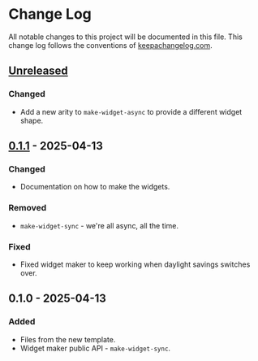 # Change Log
All notable changes to this project will be documented in this file. This change log follows the conventions of [keepachangelog.com](http://keepachangelog.com/).

## [Unreleased]
### Changed
- Add a new arity to `make-widget-async` to provide a different widget shape.

## [0.1.1] - 2025-04-13
### Changed
- Documentation on how to make the widgets.

### Removed
- `make-widget-sync` - we're all async, all the time.

### Fixed
- Fixed widget maker to keep working when daylight savings switches over.

## 0.1.0 - 2025-04-13
### Added
- Files from the new template.
- Widget maker public API - `make-widget-sync`.

[Unreleased]: https://sourcehost.site/your-name/coffee/compare/0.1.1...HEAD
[0.1.1]: https://sourcehost.site/your-name/coffee/compare/0.1.0...0.1.1
